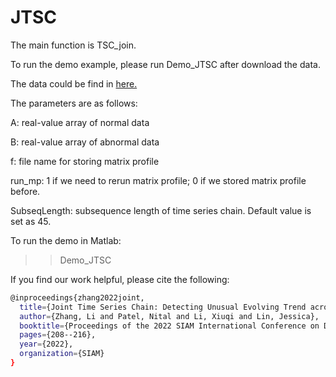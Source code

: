# JTSC

The main function is TSC_join. 

To run the demo example, please run Demo_JTSC after download the data. 

The data could be find in 
<a href="https://gmuedu-my.sharepoint.com/:u:/g/personal/lzhang18_gmu_edu/EQ6YXMdHxvxHvqqQTWr9WFgBKlb1PyCaIm8zCdv4c3G9eg?e=EC8dAZ"> here. </a>

The parameters are as follows: 

A: real-value array of normal data

B: real-value array of abnormal data 

f: file name for storing matrix profile

run_mp: 1 if we need to rerun matrix profile; 
        0 if we stored matrix profile before.
        
SubseqLength: subsequence length of time series chain. Default value is set as 45.  

To run the demo in Matlab: 
>> Demo_JTSC

If you find our work helpful, please cite the following: 

```bash
@inproceedings{zhang2022joint,
  title={Joint Time Series Chain: Detecting Unusual Evolving Trend across Time Series},
  author={Zhang, Li and Patel, Nital and Li, Xiuqi and Lin, Jessica},
  booktitle={Proceedings of the 2022 SIAM International Conference on Data Mining (SDM)},
  pages={208--216},
  year={2022},
  organization={SIAM}
}
```
